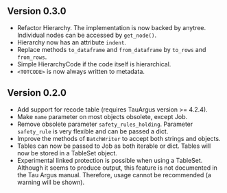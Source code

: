 ## Version 0.3.0 ##

- Refactor Hierarchy.
  The implementation is now backed by anytree.
  Individual nodes can be accessed by `get_node()`.
- Hierarchy now has an attribute `indent`.
- Replace methods `to_dataframe` and `from_dataframe` by `to_rows` and `from_rows`.
- Simple HierarchyCode if the code itself is hierarchical.
- `<TOTCODE>` is now always written to metadata.

## Version 0.2.0 ##

- Add support for recode table (requires TauArgus version >= 4.2.4).
- Make `name` parameter on most objects obsolete, except Job.
- Remove obsolete parameter `safety_rules_holding`.
  Parameter `safety_rule` is very flexible and can be passed a dict.
- Improve the methods of `BatchWriter` to accept both strings and objects.
- Tables can now be passed to Job as both iterable or dict.
  Tables will now be stored in a TableSet object.
- Experimental linked protection is possible when using a TableSet.
  Although it seems to produce output, this feature is not documented in the Tau Argus manual.
  Therefore, usage cannot be recommended (a warning will be shown).
